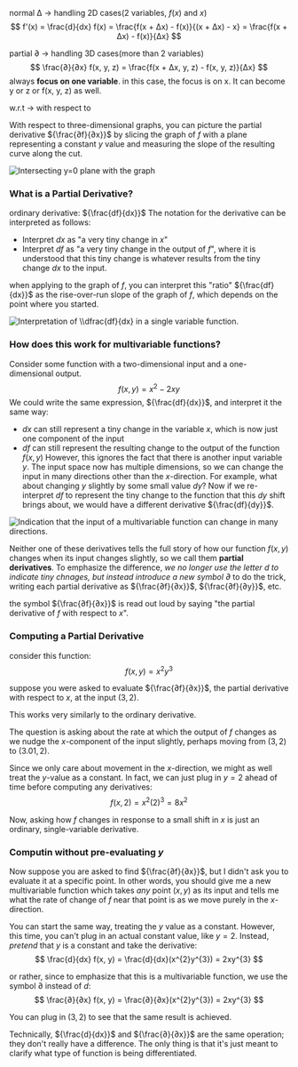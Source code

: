 normal Δ -> handling 2D cases(2 variables, ${f(x)}$ and ${x}$)
$$
f'(x) = \frac{d}{dx} f(x) = \frac{f(x + Δx) - f(x)}{(x + Δx) - x} = \frac{f(x + Δx) - f(x)}{Δx}
$$

partial ∂ -> handling 3D cases(more than 2 variables)
$$
\frac{∂}{∂x} f(x, y, z) = \frac{f(x + Δx, y, z) - f(x, y, z)}{Δx}
$$
always **focus on one variable**.
in this case, the focus is on x. It can become y or z or f(x, y, z) as well.

w.r.t -> with respect to

With respect to three-dimensional graphs, you can picture the partial derivative ${\frac{∂f}{∂x}}$ by slicing the graph of ${f}$ with a plane representing a constant ${y}$ value and measuring the slope of the resulting curve along the cut.
    

![Intersecting y=0 plane with the graph](https://cdn.kastatic.org/ka-perseus-images/cfa052fd6e96274894ff46cc33a8302a92e1c078.png)

### What is a Partial Derivative?
ordinary derivative: ${\frac{df}{dx}}$
The notation for the derivative can be interpreted as follows:
- Interpret ${dx}$ as "a very tiny change in ${x}$"
- Interpret ${df}$ as "a very tiny change in the output of ${f}$", where it is understood that this tiny change is whatever results from the tiny change ${dx}$ to the input.

when applying to the graph of ${f}$, you can interpret this "ratio" ${\frac{df}{dx}}$ as the rise-over-run slope of the graph of ${f}$, which depends on the point where you started.
  
![Interpretation of $\\dfrac{df}{dx}$ in a single variable function.](https://cdn.kastatic.org/ka-perseus-graphie/a7e8b9b2b478569541a7ff9e90ebab6a68539a1e.svg)

### How does this work for multivariable functions?
Consider some function with a two-dimensional input and a one-dimensional output.
$$
f(x, y) = x^{2} - 2xy
$$
We could write the same expression, ${\frac{df}{dx}}$, and interpret it the same way:
- ${dx}$ can still represent a tiny change in the variable ${x}$, which is now just one component of the input
- ${df}$ can still represent the resulting change to the output of the function ${f(x, y)}$
However, this ignores the fact that there is another input variable ${y}$. The input space now has multiple dimensions, so we can change the input in many directions other than the ${x}$-direction. For example, what about changing ${y}$ slightly by some small value ${dy}$? Now if we re-interpret ${df}$ to represent the tiny change to the function that this ${dy}$ shift brings about, we would have a different derivative ${\frac{df}{dy}}$.

![Indication that the input of a multivariable function can change in many directions.](https://cdn.kastatic.org/ka-perseus-images/16558e3743e958f98bdd4b33851e0db2969d9e81.png)

Neither one of these derivatives tells the full story of how our function ${f(x, y)}$ changes when its input changes slightly, so we call them **partial derivatives**. To emphasize the difference, *we no longer use the letter ${d}$ to indicate tiny chnages, but instead introduce a new symbol ∂* to do the trick, writing each partial derivative as ${\frac{∂f}{∂x}}$, ${\frac{∂f}{∂y}}$, etc.

the symbol ${\frac{∂f}{∂x}}$ is read out loud by saying "the partial derivative of ${f}$ with respect to ${x}$".

### Computing a Partial Derivative
consider this function:
$$
f(x, y) = x^{2}y^{3}
$$

suppose you were asked to evaluate ${\frac{∂f}{∂x}}$, the partial derivative with respect to ${x}$, at the input ${(3, 2)}$.

This works very similarly to the ordinary derivative.

The question is asking about the rate at which the output of ${f}$ changes as we nudge the ${x}$-component of the input slightly, perhaps moving from ${(3, 2)}$ to ${(3.01, 2)}$.

Since we only care about movement in the ${x}$-direction, we might as well treat the ${y}$-value as a constant. In fact, we can just plug in ${y = 2}$ ahead of time before computing any derivatives:
$$
f(x, 2) = x^{2}(2)^{3} = 8x^{2}
$$

Now, asking how ${f}$ changes in response to a small shift in ${x}$ is just an ordinary, single-variable derivative.

### Computin without pre-evaluating ${y}$
Now suppose you are asked to find ${\frac{∂f}{∂x}}$, but I didn't ask you to evaluate it at a specific point. In other words, you should give me a new multivariable function which takes *any* point ${(x, y)}$ as its input and tells me what the rate of change of ${f}$ near that point is as we move purely in the ${x}$-direction.

You can start the same way, treating the ${y}$ value as a constant. However, this time, you can't plug in an actual constant value, like ${y = 2}$. Instead, *pretend* that ${y}$ is a constant and take the derivative:
$$
\frac{d}{dx} f(x, y) = \frac{d}{dx}(x^{2}y^{3}) = 2xy^{3}
$$

or rather, since to emphasize that this is a multivariable function, we use the symbol ${∂}$ instead of ${d}$:
$$
\frac{∂}{∂x} f(x, y) = \frac{∂}{∂x}(x^{2}y^{3}) = 2xy^{3}
$$

You can plug in ${(3, 2)}$ to see that the same result is achieved.

Technically, ${\frac{d}{dx}}$ and ${\frac{∂}{∂x}}$ are the same operation; they don't really have a difference. The only thing is that it's just meant to clarify what type of function is being differentiated.